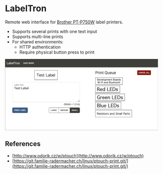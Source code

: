 # LabelTron

Remote web interface for [Brother PT-P750W](https://www.amazon.com/gp/product/B00JHME7W4) label printers.

- Supports several prints with one text input
- Supports multi-line prints
- For shared environments:
    - HTTP authentication
    - Require physical button press to print

![](screenshot.png)

## References

- [http://www.odorik.cz/w/ptouch](http://www.odorik.cz/w/ptouch)
- [https://git.familie-radermacher.ch/linux/ptouch-print.git/](https://git.familie-radermacher.ch/linux/ptouch-print.git/)
